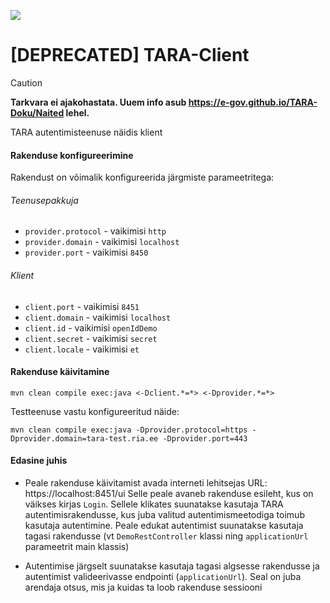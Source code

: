 <img src='doc/img/ee_cef_0.png'></img>

# [DEPRECATED] TARA-Client

> [!CAUTION]
> **Tarkvara ei ajakohastata. Uuem info asub https://e-gov.github.io/TARA-Doku/Naited lehel.**

TARA autentimisteenuse näidis klient

#### Rakenduse konfigureerimine
Rakendust on võimalik konfigureerida järgmiste parameetritega:

###### Teenusepakkuja
- `provider.protocol` - vaikimisi `http`
- `provider.domain` - vaikimisi `localhost`
- `provider.port` - vaikimisi `8450`

###### Klient
- `client.port` - vaikimisi `8451`
- `client.domain` - vaikimisi `localhost`
- `client.id` - vaikimisi `openIdDemo`
- `client.secret` - vaikimisi `secret`
- `client.locale` - vaikimisi `et`

#### Rakenduse käivitamine

```
mvn clean compile exec:java <-Dclient.*=*> <-Dprovider.*=*>
```
Testteenuse vastu konfigureeritud näide: 
```
mvn clean compile exec:java -Dprovider.protocol=https -Dprovider.domain=tara-test.ria.ee -Dprovider.port=443
```

#### Edasine juhis
* Peale rakenduse käivitamist avada interneti lehitsejas URL: https://localhost:8451/ui
Selle peale avaneb rakenduse esileht, kus on väikses kirjas `Login`. Sellele klikates suunatakse
kasutaja TARA autentimisrakendusse, kus juba valitud autentimismeetodiga toimub kasutaja 
autentimine. Peale edukat autentimist suunatakse kasutaja tagasi rakendusse (vt 
`DemoRestController` klassi ning `applicationUrl` parameetrit main klassis)
		
* Autentimise järgselt suunatakse kasutaja tagasi algsesse rakendusse ja autentimist valideerivasse endpointi
(`applicationUrl`). Seal on juba arendaja otsus, mis ja kuidas ta loob rakenduse sessiooni
